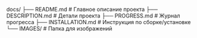 docs/
├── README.md          # Главное описание проекта
├── DESCRIPTION.md     # Детали проекта
├── PROGRESS.md        # Журнал прогресса
├── INSTALLATION.md    # Инструкция по сборке/установке
└── IMAGES/            # Папка для изображений
